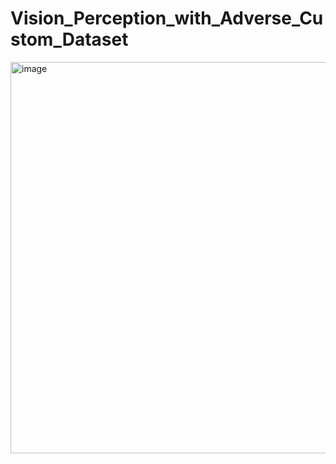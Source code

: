 # Vision_Perception_with_Adverse_Custom_Dataset
<img width="1009" height="626" alt="image" src="https://github.com/user-attachments/assets/90b3aa69-1d92-4741-a16e-961e2a971844" />

